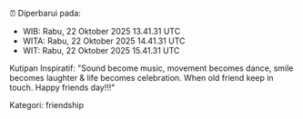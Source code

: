 ⏰ Diperbarui pada:
- WIB: Rabu, 22 Oktober 2025 13.41.31 UTC
- WITA: Rabu, 22 Oktober 2025 14.41.31 UTC
- WIT: Rabu, 22 Oktober 2025 15.41.31 UTC

Kutipan Inspiratif:
"Sound become music, movement becomes dance, smile becomes laughter & life becomes celebration. When old friend keep in touch. Happy friends day!!!"


Kategori: friendship

